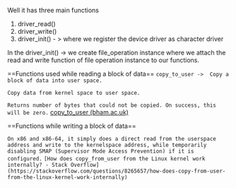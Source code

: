 Well it has three main functions
1. driver_read()
2. driver_write()
3. driver_init() - > where we register the device driver as character driver

In the driver_init() -> we create file_operation instance where we attach the read and write function of file operation instance to our functions.

==Functions used while reading a block of data==
`copy_to_user ->  Copy a block of data into user space.`

`Copy data from kernel space to user space.`

`Returns number of bytes that could not be copied. On success, this will be zero.`
[copy_to_user (bham.ac.uk)](https://www.cs.bham.ac.uk/~exr/lectures/opsys/13_14/docs/kernelAPI/r4037.html)

==Functions while writing a block of data==

`On x86 and x86-64, it simply does a direct read from the userspace address and write to the kernelspace address, while temporarily disabling SMAP (Supervisor Mode Access Prevention) if it is configured.`
`[How does copy_from_user from the Linux kernel work internally? - Stack Overflow](https://stackoverflow.com/questions/8265657/how-does-copy-from-user-from-the-linux-kernel-work-internally)`

